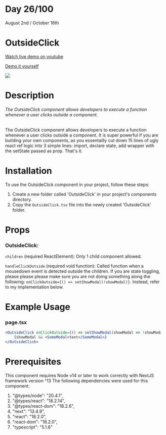 # Day 26/100

August 2nd / October 16th

# OutsideClick
<a href="https://youtu.be/0yIhtC0RUVY" target="_blank">Watch live demo on youtube</a>

<a href="https://100daysofcomponents.netlify.app/OutsideClick" target="_blank">Demo it yourself</a>

<a href="https://100daysofcomponents.netlify.app/OutsideClick" target="_blank"><img src="https://cdn.discordapp.com/attachments/715319623637270638/1136348631461527704/image.png"/></a>  

# Description 

###### The OutsideClick component allows developers to execute a function whenever a user clicks outside a component.

The OutsideClick component allows developers to execute a function whenever a user clicks outside a component. It is super powerful if you are building your own components, as you essentailly cut down 15 lines of ugly react ref logic into 3 simple lines: import, declare state, add wrapper with the setState passed as prop. That's it.

# Installation 

To use the OutsideClick component in your project, follow these steps:

1. Create a new folder called 'OutsideClick' in your project's components directory.
2. Copy the `OutsideClick.tsx` file into the newly created 'OutsideClick' folder.

# Props 
### OutsideClick:
`children` (required ReactElement): Only 1 child component allowed.

`handleClickOutside` (required void function): Called function when a mousedown event is detected outside the children. If you are state toggling, please please please make sure you are not doing something along the following:  `onClickOutside={() => setShowModal(!showModal)}`. Instead, refer to my implementation below.

# Example Usage
### page.tsx
```jsx
<OutsideClick onClickOutside={() => setShowModal(showModal => !showModal)}>
    {showModal && <SomeModal>text</SomeModal>}
</OutsideClick>
```

# Prerequisites
This component requires Node v14 or later to work correctly with NextJS framework version ^13
The following dependencies were used for this component:
1. "@types/node": "20.4.1",
2. "@types/react": "18.2.14",
3. "@types/react-dom": "18.2.6",
4. "next": "13.4.9",
5. "react": "18.2.0",
6. "react-dom": "18.2.0",
7. "typescript": "5.1.6"